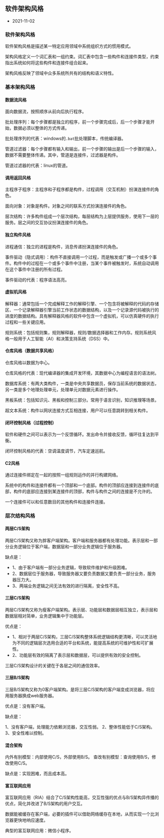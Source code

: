 ## 软件架构风格

- 2021-11-02

### 软件架构风格

软件架构风格是描述某一特定应用领域中系统组织方式的惯用模式。

架构风格定义一个词汇表和一组约束。词汇表中包含一些构件和连接件类型，约束指出系统如何将这些构件和连接件组合起来。

架构风格反映了领域中众多系统所共有的结构和语义特性。

### 基本架构风格

#### 数据流风格

面向数据流，按照顺序从前向后执行程序。

批处理序列：每个步骤都是独立的程序，前一个步骤完成后，后一个步骤才能开始，数据必须以整体的方式传递。

批处理序列的代表：windows的`.bat`批处理脚本，传统编译器。

管道过滤器：每个步骤都有输入和输出，前一个步骤的输出是后一个步骤的输入，数据不需要整体传递。其中，管道是连接件，过滤器是构件。

管道过滤器的代表：linux的管道。

#### 调用返回风格

主程序子程序：主程序和子程序都是构件，过程调用（交互机制）扮演连接件的角色。

面向对象：对象是构件。对象之间的联系方式扮演连接件的角色。

层次结构：许多构件组成一个层次结构，每层结构为上层提供服务，使用下一层的服务。层之间的交互协议扮演连接件的角色。

#### 独立构件风格

进程通信：独立的进程是构件，消息传递扮演连接件的角色。

事件驱动（隐式调用）：构件不直接调用一个过程，而是触发或广播一个或多个事件。构件中的过程在一个或多个事件中注册，当某个事件被触发时，系统自动调用在这个事件中注册的所有过程。

事件驱动的代表：程序语法高亮。

#### 虚拟机风格

解释器：通常包括一个完成解释工作的解释引擎、一个包含将被解释的代码的存储区、一个记录解释器引擎当前工作状态的数据结构，以及一个记录源代码被执行的进度的数据结构。具有解释器风格的软件中包含一个虚拟机，可以仿真硬件的执行过程和一些关键应用。

规则系统：包括规则集，规则解释器，规则/数据选择器和工作内存。规则系统风格一般用于人工智能（AI）和决策支持系统（DSS）中。

#### 仓库风格（数据共享风格）

仓库风格以数据为中心。

仓库风格的代表：现代编译器的集成开发环境，其数据中心为编程语言的语法树。

数据库系统：有两大类构件，一类是中央共享数据员，保存当前系统的数据状态，另一类是多个地理处理单元，处理单元对数据元素进行操作。

黑板系统：包括知识元、黑板和控制三部分。常用于语言识别，知识推理等场景。

超文本系统：构件以网状连接方式互相连接，用户可以任意跳转到相关构件。

#### 闭环控制风格（过程控制）

软件和硬件之间可以表示为一个反馈循环。发出命令并接收反馈，循环往复达到平衡。

闭环控制风格的代表：空调温度调节，汽车定速巡航。

#### C2风格

通过连接件绑定在一起的按照一组规则运作的并行构建网络。

系统中的构件和连接件都有一个顶部和一个底部。构件的顶部应连接到连接件的底部，构件的底部应连接到某连接件的顶部，构件与构件之间的连接是不允许的。

一个连接件可以和任意数目的其他构件和连接件连接。

### 层次结构风格

#### 两层C/S架构

两层C/S架构又称为胖客户端架构。客户端和服务器都有处理功能。表示层和一部分业务逻辑位于客户端，数据层和一部分业务逻辑位于服务器。

缺点是：

- 1、由于客户端有一部分业务逻辑，导致软件维护和升级困难。
- 2、数据层位于服务器，导致服务器又要负责数据又要负责一部分业务，服务器压力大。
- 3、两端业务逻辑之间无法有效的进行隔离，安全性不高。

#### 三层C/S架构

两层C/S架构又称为瘦客户端架构。表示层、功能层和数据层相互独立，表示层和数据层相对简单，业务逻辑集中于功能层。

优点是：

- 1、相对于两层C/S架构，三层C/S架构整体系统逻辑结构更清晰，可以灵活地为不同的逻辑层次选用合适的平台和系统，能提高系统的可维护性和可扩展性。
- 2、功能层有效的隔离了表示层和数据层，可以提供有效的安全控制。

三层C/S架构设计的关键在于各层之间的通信效率。

#### 三层B/S架构

三层B/S架构又称为0客户端架构。是将三层C/S架构的客户端变成浏览器，将应用服务器换成web服务器。

优点是：没有客户端。

缺点是：

1、没有客户端，处理能力依赖浏览器，交互性弱。
2、整体性能低于C/S架构。
3、安全性难以控制。

#### 混合架构

内外有别模型：内部使用C/S，外部使用B/S。
查改有别模型：查询使用B/S，修改使用C/S。

缺点是：实现困难，而且成本高。

#### 富互联网应用

富互联网应用（RIA）结合了C/S架构性能高，交互性强的优点与B/S架构异传播的优点，简化并改进了B/S架构的用户交互。

数据能被缓存在客户端，必要的插件可以借助网络缓存在本地，从而实现一个比浏览器更快地响应速度。

典型的富互联网应用：微信小程序。